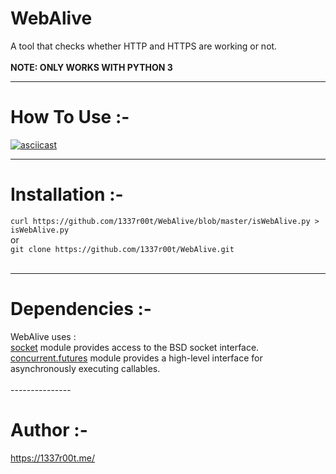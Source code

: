 # WebAlive
A tool that checks whether HTTP and HTTPS are working or not.<br><br>
**NOTE: ONLY WORKS WITH PYTHON 3**

----------------
# How To Use :-

[![asciicast](https://asciinema.org/a/CkGcvPeWRHcDysfima5ES9GO6.png)](https://asciinema.org/a/CkGcvPeWRHcDysfima5ES9GO6)

---------------
# Installation :-

`curl https://github.com/1337r00t/WebAlive/blob/master/isWebAlive.py > isWebAlive.py`<br>
or<br>
`git clone https://github.com/1337r00t/WebAlive.git`<br>
<br>

---------------
# Dependencies :-
WebAlive uses :<br>
[socket](https://docs.python.org/3/library/socket.html) module provides access to the BSD socket interface. <br>
[concurrent.futures](https://docs.python.org/3/library/concurrent.futures.html) module provides a high-level interface for asynchronously executing callables.<br>
<br>
---------------<br>
# Author :-
https://1337r00t.me/
